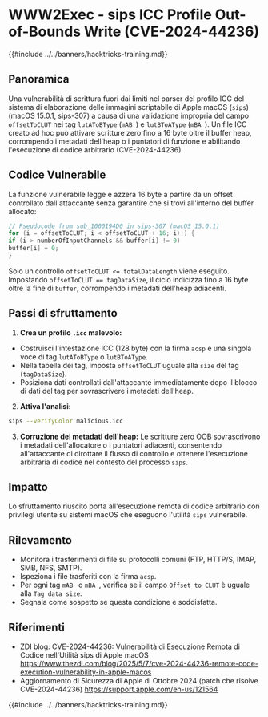 # WWW2Exec - sips ICC Profile Out-of-Bounds Write (CVE-2024-44236)

{{#include ../../banners/hacktricks-training.md}}

## Panoramica

Una vulnerabilità di scrittura fuori dai limiti nel parser del profilo ICC del sistema di elaborazione delle immagini scriptabile di Apple macOS (`sips`) (macOS 15.0.1, sips-307) a causa di una validazione impropria del campo `offsetToCLUT` nei tag `lutAToBType` (`mAB `) e `lutBToAType` (`mBA `). Un file ICC creato ad hoc può attivare scritture zero fino a 16 byte oltre il buffer heap, corrompendo i metadati dell'heap o i puntatori di funzione e abilitando l'esecuzione di codice arbitrario (CVE-2024-44236).

## Codice Vulnerabile

La funzione vulnerabile legge e azzera 16 byte a partire da un offset controllato dall'attaccante senza garantire che si trovi all'interno del buffer allocato:
```c
// Pseudocode from sub_1000194D0 in sips-307 (macOS 15.0.1)
for (i = offsetToCLUT; i < offsetToCLUT + 16; i++) {
if (i > numberOfInputChannels && buffer[i] != 0)
buffer[i] = 0;
}
```
Solo un controllo `offsetToCLUT <= totalDataLength` viene eseguito. Impostando `offsetToCLUT == tagDataSize`, il ciclo indicizza fino a 16 byte oltre la fine di `buffer`, corrompendo i metadati dell'heap adiacenti.

## Passi di sfruttamento

1. **Crea un profilo `.icc` malevolo:**
- Costruisci l'intestazione ICC (128 byte) con la firma `acsp` e una singola voce di tag `lutAToBType` o `lutBToAType`.
- Nella tabella dei tag, imposta `offsetToCLUT` uguale alla `size` del tag (`tagDataSize`).
- Posiziona dati controllati dall'attaccante immediatamente dopo il blocco di dati del tag per sovrascrivere i metadati dell'heap.
2. **Attiva l'analisi:**

```bash
sips --verifyColor malicious.icc
```

3. **Corruzione dei metadati dell'heap:** Le scritture zero OOB sovrascrivono i metadati dell'allocatore o i puntatori adiacenti, consentendo all'attaccante di dirottare il flusso di controllo e ottenere l'esecuzione arbitraria di codice nel contesto del processo `sips`.

## Impatto

Lo sfruttamento riuscito porta all'esecuzione remota di codice arbitrario con privilegi utente su sistemi macOS che eseguono l'utilità `sips` vulnerabile.

## Rilevamento

- Monitora i trasferimenti di file su protocolli comuni (FTP, HTTP/S, IMAP, SMB, NFS, SMTP).
- Ispeziona i file trasferiti con la firma `acsp`.
- Per ogni tag `mAB ` o `mBA `, verifica se il campo `Offset to CLUT` è uguale alla `Tag data size`.
- Segnala come sospetto se questa condizione è soddisfatta.

## Riferimenti

- ZDI blog: CVE-2024-44236: Vulnerabilità di Esecuzione Remota di Codice nell'Utilità sips di Apple macOS
https://www.thezdi.com/blog/2025/5/7/cve-2024-44236-remote-code-execution-vulnerability-in-apple-macos
- Aggiornamento di Sicurezza di Apple di Ottobre 2024 (patch che risolve CVE-2024-44236)
https://support.apple.com/en-us/121564

{{#include ../../banners/hacktricks-training.md}}
